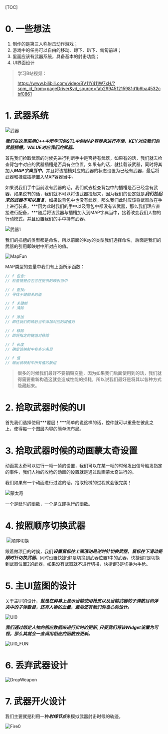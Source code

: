[TOC]

# 0. 一些想法

1. 制作的是第三人称射击动作游戏；
2. 游戏中的任务可以自由的移动、蹲下、趴下、匍匐前进；
3. 里面应该有武器系统，具备基本的射击功能；
4. UI界面设计

> 学习B站视频：
>
> https://www.bilibili.com/video/BV11Y411W7xH/?spm_id_from=pageDriver&vd_source=fab299451215981d1b6ba4532cbf0861

# 1. 武器系统

![武器](.\pictures\武器.png)

***我们在这里采用C++中所学习的STL中的MAP容器来进行存储，KEY对应我们的武器插槽，VALUE对应我们的武器。***

首先我们捡取武器的时候先进行判断手中是否持有武器，如果有的话，我们就去检查背包中对应的武器插槽是否具有空位置，如果有的话，就挂载该武器，同时将其加入***MAP字典当中***，并且将该插槽对应的武器的状态设置为已经有武器，最后将武器和挂载插槽置入MAP容器当中。

如果说我们手中当前没有武器的话，我们就去检查背包中的插槽是否已经含有武器，如果说有的话，我们就不可以将该武器捡起来，因为我们的设定就是***我们捡起来的武器不可以重复***，如果说背包中也没有武器，那么我们此时应该将武器放在手上进行装备，***因为此时我们的手中以及背包中都没有该武器，那么我们理应直接进行配备，***随后将该武器与插槽加入到MAP字典当中，接着改变我们人物的行动模式，并且设置我们的手中持有武器。

![武器1](.\pictures\武器1.png)

我们的插槽的类型都是命名，所以前面的Key的类型我们选择命名，后面是我们的武器的引用即映射中所对应的值。

![MapFun](.\pictures\MapFun.png)

MAP类型的变量中我们有上面所示函数：

```c++
// f 包含:
// 检查键是否包含在提供的映射当中

// f 查找:
// 寻找于键相关的值

// f 关键帧
// f 清除

// f 添加
// 即往我们的映射当中添加对应的键值对

// f 移除
// 即将指定的键值对移除

// f 长度
// 确定该映射中有多少条目

// f 值
// 输出该映射中所有值的数组
```

> 很多的时候我们最好不要销毁变量，因为如果我们后面使用到的话，我们就得需要重新构造这就会造成性能的损耗，所以说我们最好是将其以各种方式隐藏起来。

# 2. 拾取武器时候的UI

首先我们选择使用***覆层！***简单的说这样的话，控件就可以重叠在彼此之上，使得每一个图层内容的简单流布局。

# 3. 拾取武器时候的动画蒙太奇设置

动画蒙太奇可以进行一帧一帧的设置，我们可以在某一帧的时候发出信号触发指定的事件，我们人物的收枪的动画的设置就是通过动画蒙太奇进行的。

我们如果有一个动画进行过渡的话，拾取枪械的过程就会很完美！

![蒙太奇](.\pictures\蒙太奇.png)

一个是延时的函数，一个是立即执行的函数。

# 4. 按照顺序切换武器

​	![顺序切换](.\pictures\顺序切换.png)

跟着做项目的时候，我们***设置鼠标往上面滑动是逆时针切换武器，鼠标往下滑动是顺时针切换武器***。同时设置快捷键1是切换到武器位置1中的武器，快捷键2是切换到武器位置2的武器，如果没有武器就不进行切换，快捷键3是切换为手枪。

# 5. 主UI蓝图的设计

关于主UI的设计，***就是在屏幕上显示当前使用枪支以及当前武器的子弹数目和弹夹中的子弹数目，还有人物的血量，最后还有我们的准心的设计。***

![UI0](.\pictures\UI0.png)

***我们通过绑定人物的相应数据来进行实时的更新, 只要我们将该Widget设置为可视，那么其就会一直调用相应的函数去更新。***

![UI0_FUN](.\pictures\UI0_FUN.png)

# 6. 丢弃武器设计

![DropWeapon](.\pictures\DropWeapon.png)   

# 7. 武器开火设计

我们主要就是利用一种***射线节点***来模拟武器射击时候的轨迹。

![Fire0](.\pictures\Fire0.png)
